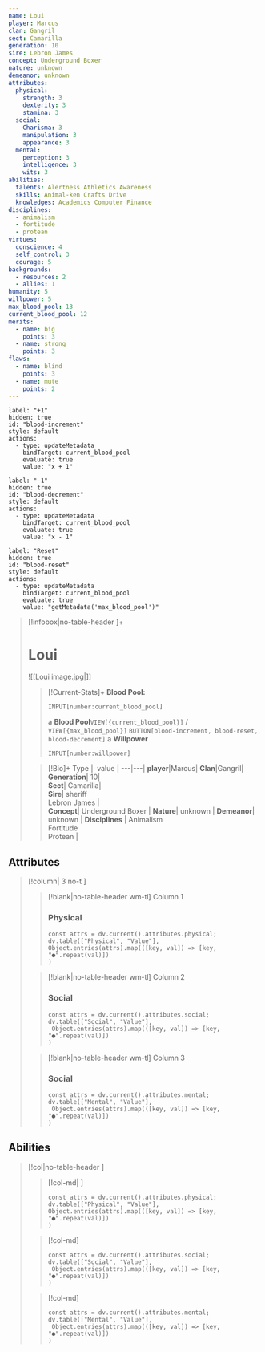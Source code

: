 ```yaml
---
name: Loui
player: Marcus
clan: Gangril
sect: Camarilla
generation: 10
sire: Lebron James
concept: Underground Boxer
nature: unknown
demeanor: unknown
attributes:
  physical:
    strength: 3
    dexterity: 3
    stamina: 3
  social:
    Charisma: 3
    manipulation: 3
    appearance: 3
  mental:
    perception: 3
    intelligence: 3
    wits: 3
abilities:
  talents: Alertness Athletics Awareness
  skills: Animal-ken Crafts Drive
  knowledges: Academics Computer Finance
disciplines:
  - animalism
  - fortitude
  - protean
virtues:
  conscience: 4
  self_control: 3
  courage: 5
backgrounds:
  - resources: 2
  - allies: 1
humanity: 5
willpower: 5
max_blood_pool: 13
current_blood_pool: 12
merits:
  - name: big
    points: 3
  - name: strong
    points: 3
flaws:
  - name: blind
    points: 3
  - name: mute
    points: 2
---
```

```meta-bind-button
label: "+1"
hidden: true
id: "blood-increment"
style: default
actions:
  - type: updateMetadata
    bindTarget: current_blood_pool
    evaluate: true
    value: "x + 1"
```

```meta-bind-button
label: "-1"
hidden: true
id: "blood-decrement"
style: default
actions:
  - type: updateMetadata
    bindTarget: current_blood_pool
    evaluate: true
    value: "x - 1"
```

```meta-bind-button
label: "Reset"
hidden: true
id: "blood-reset"
style: default
actions:
  - type: updateMetadata
    bindTarget: current_blood_pool
    evaluate: true
    value: "getMetadata('max_blood_pool')"
```
>[!infobox|no-table-header ]+  
># Loui
>![[Loui image.jpg|]]
>
>>[!Current-Stats]+
>>**Blood Pool:** 
>>```meta-bind
>>INPUT[number:current_blood_pool]
>>```
>>a
>>  **Blood Pool**`VIEW[{current_blood_pool}]` / `VIEW[{max_blood_pool}]` `BUTTON[blood-increment, blood-reset, blood-decrement]`
>>a
>>**Willpower**  
>>```meta-bind
>>INPUT[number:willpower]
>>```
>
>>[!Bio]+
>>Type |  value |
>> ---|---|
>>**player**|Marcus|
>>**Clan**|Gangril| 
>>**Generation**| 10|  
>>**Sect**| Camarilla|  
>>**Sire**| sheriff <br>Lebron James |  
>>**Concept**| Underground Boxer  |
>>**Nature**| unknown | 
>>**Demeanor**| unknown  |
>>**Disciplines** | Animalism<br>Fortitude<br>Protean |








## Attributes

> [!column| 3 no-t  ]
>> [!blank|no-table-header wm-tl] Column 1
>> ### Physical
>> ```dataviewjs
>>const attrs = dv.current().attributes.physical;
>>dv.table(["Physical", "Value"],
> > Object.entries(attrs).map(([key, val]) => [key, "●".repeat(val)])
>>)
>>```
>
>> [!blank|no-table-header wm-tl] Column 2
>> ### Social
>>```dataviewjs
>>const attrs = dv.current().attributes.social;
>>dv.table(["Social", "Value"],
>>  Object.entries(attrs).map(([key, val]) => [key, "●".repeat(val)])
>>)
>>```
>
>> [!blank|no-table-header wm-tl] Column 3
>> ### Social
>>```dataviewjs
>>const attrs = dv.current().attributes.mental;
>>dv.table(["Mental", "Value"],
>>  Object.entries(attrs).map(([key, val]) => [key, "●".repeat(val)])
>>)
>>```
>





## Abilities

> [!col|no-table-header ]
>> [!col-md| ]
>>```dataviewjs
>>const attrs = dv.current().attributes.physical;
>>dv.table(["Physical", "Value"],
> > Object.entries(attrs).map(([key, val]) => [key, "●".repeat(val)])
>>)
>>```
>
>> [!col-md]
>>```dataviewjs
>>const attrs = dv.current().attributes.social;
>>dv.table(["Social", "Value"],
>>  Object.entries(attrs).map(([key, val]) => [key, "●".repeat(val)])
>>)
>>```
> 
> 
>> [!col-md]
>>```dataviewjs
>>const attrs = dv.current().attributes.mental;
>>dv.table(["Mental", "Value"],
>>  Object.entries(attrs).map(([key, val]) => [key, "●".repeat(val)])
>>)
>>```





